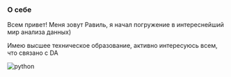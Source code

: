 ### О себе
Всем привет! Меня зовут Равиль, я начал погружение в интереснейший мир анализа данных)

Имею высшее техническое образование, активно интересуюсь всем, что связано с DA

![python](https://www.google.com/search?sca_esv=835ba0ee2498b9ce&sca_upv=1&q=%D0%BB%D0%BE%D0%B3%D0%BE+%D0%BF%D0%B8%D1%82%D0%BE%D0%BD%D0%B0&uds=AMwkrPuddh_3yuDALDqGTP-NeH3Ftku7frcXZcTZeQ_H8uVnJg-h4REUnlASYck8um9uGwBDsmT2kROfgB9TpD6g5R-NVIkKv7j45G8V6vTcF3ihg2LQA6QeXWL4jeKAyM0LeDhJpURMEk3L8-Kwlu71O0eI-ynuXFCseWL8Cx_0ZkpBb9xrCSfAwgw-Fc73hkYaMTof7QUyUyCPcpBsylyXMkhZts07CcktYJ8m_Wh4l2QDQyiqdrr5mwzkDAWvsmKr46IuMfH-XQW2qain_6G8v9GBBbvlX30JoI5fjdfXvl0C8CwW8mXBj-FY-Y9yKhFA8RflvTOc&udm=2&prmd=isvnbmt&sa=X&ved=2ahUKEwjsnL7A2LmFAxU2LxAIHYUKCi0QtKgLegQICxAB&biw=1260&bih=672&dpr=1.25#vhid=9UFc6CKWOJKyrM&vssid=mosaic)
